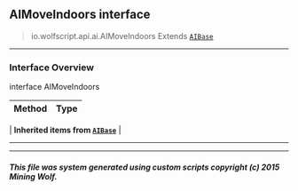 ## AIMoveIndoors __interface__

>io.wolfscript.api.ai.AIMoveIndoors
>Extends [`AIBase`](AIBase.md)

---

### Interface Overview

interface AIMoveIndoors

Method | Type   
--- | :--- 
 |
__Inherited items from [`AIBase`](AIBase.md)__ |





---



---


##### This file was system generated using custom scripts copyright (c) 2015 Mining Wolf.
	

